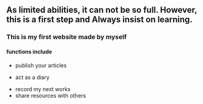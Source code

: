 ## **As limited abilities, it can not be so full. However, this is a first step and Always insist on learning.**

### This is my first website made by myself
#### functions include
- publish your articles
+ act as a diary
- record my next works
- share resources with others